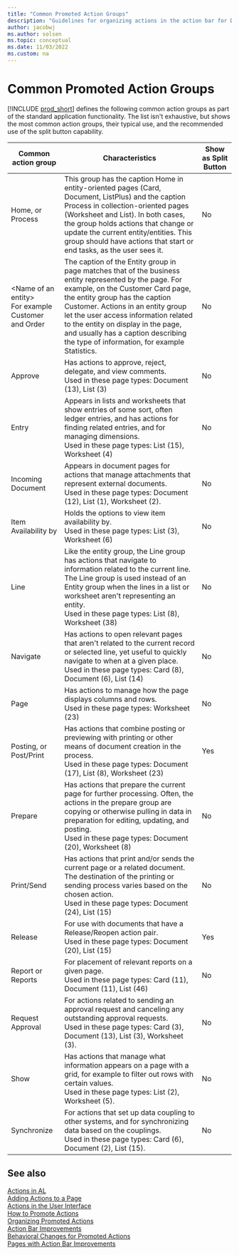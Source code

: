 ```yaml
---
title: "Common Promoted Action Groups"
description: "Guidelines for organizing actions in the action bar for Dynamics 365 Business Central"
author: jacobwj
ms.author: solsen
ms.topic: conceptual
ms.date: 11/03/2022
ms.custom: na
---
```


# Common Promoted Action Groups

[!INCLUDE [prod_short](includes/prod_short.md)] defines the following common action groups as part of the standard application functionality. The list isn't exhaustive, but shows the most common action groups, their typical use, and the recommended use of the split button capability.  


| Common action group | Characteristics | Show as Split Button  |
|---------------------|-----------------|-----------------------|
|Home, or Process | This group has the caption Home in entity-oriented pages (Card, Document, ListPlus) and the caption Process in collection-oriented pages (Worksheet and List). In both cases, the group holds actions that change or update the current entity/entities. This group should have actions that start or end tasks, as the user sees it. | No |
|\<Name of an entity\> <br>For example Customer and Order | The caption of the Entity group in page matches that of the business entity represented by the page. For example, on the Customer Card page, the entity group has the caption Customer. Actions in an entity group let the user access information related to the entity on display in the page, and usually has a caption describing the type of information, for example Statistics.  | No | 
| Approve | Has actions to approve, reject, delegate, and view comments.<br> Used in these page types: Document (13), List (3) | No | 
| Entry  | Appears in lists and worksheets that show entries of some sort, often ledger entries, and has actions for finding related entries, and for managing dimensions. <br>Used in these page types: List (15), Worksheet (4) | No | 
| Incoming Document  | Appears in document pages for actions that manage attachments that represent external documents. <br>Used in these page types: Document (12), List (1), Worksheet (2).| No |
| Item Availability by  | Holds the options to view item availability by.<br> Used in these page types: List (3), Worksheet (6) | No | 
| Line | Like the entity group, the Line group has actions that navigate to information related to the current line. The Line group is used instead of an Entity group when the lines in a list or worksheet aren't representing an entity. <br>Used in these page types: List (8), Worksheet (38) | No | 
| Navigate  | Has actions to open relevant pages that aren't related to the current record or selected line, yet useful to quickly navigate to when at a given place. <br>Used in these page types: Card (8), Document (6), List (14) | No | 
| Page  | Has actions to manage how the page displays columns and rows.<br> Used in these page types: Worksheet (23) | No |
| Posting, or Post/Print  | Has actions that combine posting or previewing with printing or other means of document creation in the process. <br>Used in these page types: Document (17), List (8), Worksheet (23) | Yes |
| Prepare  | Has actions that prepare the current page for further processing. Often, the actions in the prepare group are copying or otherwise pulling in data in preparation for editing, updating, and posting.<br> Used in these page types: Document (20), Worksheet (8) | No |
| Print/Send  | Has actions that print and/or sends the current page or a related document. The destination of the printing or sending process varies based on the chosen action.<br> Used in these page types: Document (24), List (15) | No |
| Release | For use with documents that have a Release/Reopen action pair. <br>Used in these page types: Document (20), List (15) | Yes  |
| Report or Reports | For placement of relevant reports on a given page. <br>Used in these page types: Card (11), Document (11), List (46) | No |
| Request Approval  | For actions related to sending an approval request and canceling any outstanding approval requests.<br> Used in these page types: Card (3), Document (13), List (3), Worksheet (3).| No |
| Show  | Has actions that manage what information appears on a page with a grid, for example to filter out rows with certain values.<br> Used in these page types: List (2), Worksheet (5). | No |
| Synchronize | For actions that set up data coupling to other systems, and for synchronizing data based on the couplings.<br> Used in these page types: Card (6), Document (2), List (15). | No | 


## See also

[Actions in AL](devenv-actions-overview.md)  
[Adding Actions to a Page](devenv-adding-actions-to-a-page.md)  
[Actions in the User Interface](devenv-actions-user-interface.md)  
[How to Promote Actions](devenv-promoted-actions.md)  
[Organizing Promoted Actions](devenv-organizing-promoted-actions.md)  
[Action Bar Improvements](devenv-action-bar-improvements.md)  
[Behavioral Changes for Promoted Actions](devenv-promoted-actions-behavioral-changes.md)  
[Pages with Action Bar Improvements](devenv-pages-action-bar-improvements.md)  